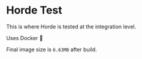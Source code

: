 # Horde Test

This is where Horde is tested at the integration level.

Uses Docker :tada:

Final image size is `6.63MB` after build.
